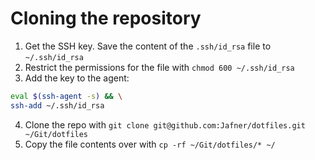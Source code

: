 # Cloning the repository
1. Get the SSH key. Save the content of the `.ssh/id_rsa` file to `~/.ssh/id_rsa`
2. Restrict the permissions for the file with `chmod 600 ~/.ssh/id_rsa`
3. Add the key to the agent:
```bash
eval $(ssh-agent -s) && \
ssh-add ~/.ssh/id_rsa
```

4. Clone the repo with `git clone git@github.com:Jafner/dotfiles.git ~/Git/dotfiles`
5. Copy the file contents over with `cp -rf ~/Git/dotfiles/* ~/`

